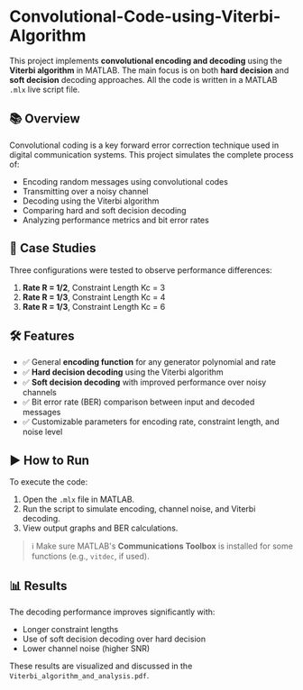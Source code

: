 # Convolutional-Code-using-Viterbi-Algorithm

This project implements **convolutional encoding and decoding** using the **Viterbi algorithm** in MATLAB. The main focus is on both **hard decision** and **soft decision** decoding approaches. All the code is written in a MATLAB `.mlx` live script file.

## 📚 Overview

Convolutional coding is a key forward error correction technique used in digital communication systems. This project simulates the complete process of:

- Encoding random messages using convolutional codes
- Transmitting over a noisy channel
- Decoding using the Viterbi algorithm
- Comparing hard and soft decision decoding
- Analyzing performance metrics and bit error rates

## 🧪 Case Studies

Three configurations were tested to observe performance differences:

1. **Rate R = 1/2**, Constraint Length Kc = 3  
2. **Rate R = 1/3**, Constraint Length Kc = 4  
3. **Rate R = 1/3**, Constraint Length Kc = 6

## 🛠️ Features

- ✅ General **encoding function** for any generator polynomial and rate  
- ✅ **Hard decision decoding** using the Viterbi algorithm  
- ✅ **Soft decision decoding** with improved performance over noisy channels  
- ✅ Bit error rate (BER) comparison between input and decoded messages  
- ✅ Customizable parameters for encoding rate, constraint length, and noise level


## ▶️ How to Run

To execute the code:

1. Open the `.mlx` file in MATLAB.
2. Run the script to simulate encoding, channel noise, and Viterbi decoding.
3. View output graphs and BER calculations.

> ℹ️ Make sure MATLAB's **Communications Toolbox** is installed for some functions (e.g., `vitdec`, if used).

## 📊 Results

The decoding performance improves significantly with:

- Longer constraint lengths  
- Use of soft decision decoding over hard decision  
- Lower channel noise (higher SNR)

These results are visualized and discussed in the `Viterbi_algorithm_and_analysis.pdf`.

